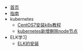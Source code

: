 * [首页](zh-cn/首页.md)
* [指南](zh-cn/guide)
* kubernetes
  * [CentOS7安装k8s教程](zh-cn/CentOS7安装k8s教程.md)
  * [kubernetes新增删除node节点](zh-cn/kubernetes新增删除node节点.md)
* ELK学习
  * [ELK的安装](zh-cn/CentOS7安装k8s教程.md)

